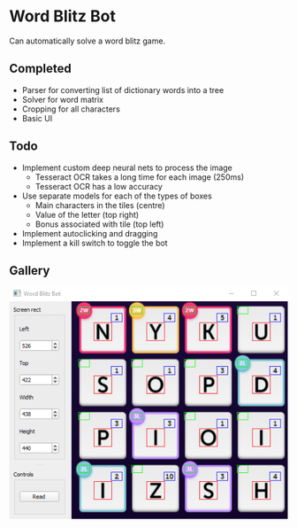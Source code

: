 # Word Blitz Bot
Can automatically solve a word blitz game.

## Completed
* Parser for converting list of dictionary words into a tree
* Solver for word matrix
* Cropping for all characters
* Basic UI

## Todo
* Implement custom deep neural nets to process the image 
  * Tesseract OCR takes a long time for each image (250ms)
  * Tesseract OCR has a low accuracy
* Use separate models for each of the types of boxes
  * Main characters in the tiles (centre)
  * Value of the letter (top right)
  * Bonus associated with tile (top left)
* Implement autoclicking and dragging
* Implement a kill switch to toggle the bot

## Gallery
![alt text](docs/window.png "Main window")
